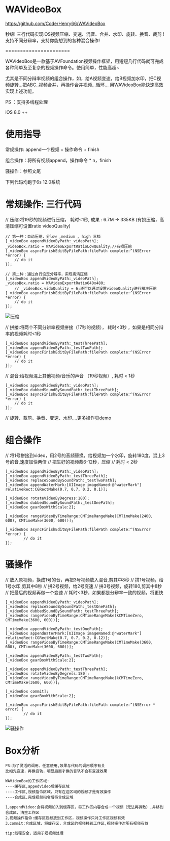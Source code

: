 # WAVideoBox

https://github.com/CoderHenry66/WAVideoBox

秒级! 三行代码实现iOS视频压缩、变速、混音、合并、水印、旋转、换音、裁剪 ! 支持不同分辩率，支持你能想到的各种混合操作!

======================

WAVideoBox是一款基于AVFoundation视频操作框架，用短短几行代码就可完成各种简单及至复杂的视频操作命令。使用简单，性能高超~

尤其是不同分辩率视频的组合操作，如，给A视频变速，给B视频加水印，把C视频旋转...把ABC..视频合并，再操作合并视频...循环...
用WAVideoBox能快速高效实现上述功能。

PS ：支持多线程处理

iOS 8.0 ++

使用指导
=====================

常规操作: append一个视频 + 操作命令 + finish

组合操作：将所有视频append，操作命令 * n，finish

骚操作：参照文尾

下列代码均跑于6s 12.0系统

常规操作: 三行代码
=====================

// 压缩:将19秒的视频进行压缩， 耗时<1秒, 成果 : 6.7M -> 335KB (有损压缩，高清压缩可设置ratio videoQuality)

    // 第一种：自动压缩，分low ,medium , high 三档
    [_videoBox appendVideoByPath:_videoPath];
    _videoBox.ratio = WAVideoExportRatioLowQuality;//有损压缩
    [_videoBox asyncFinishEditByFilePath:filePath complete:^(NSError *error) {
        // do it
    }];
    
    // 第二种：通过自行设定分辩率，实现高清压缩
    [_videoBox appendVideoByPath:_videoPath];
    _videoBox.ratio = WAVideoExportRatio640x480;
        // _videoBox.vidoQuality = 6;还可以通过设置videoQuality进行精准压缩
    [_videoBox asyncFinishEditByFilePath:filePath complete:^(NSError *error) {
        // do it
    }];

![压缩](http://g.recordit.co/FLVh4VqcrI.gif)

// 拼接:将两个不同分辨率视频拼接（17秒的视频）， 耗时<3秒 ，如果是相同分辩率的视频耗时<1秒

    [_videoBox appendVideoByPath:_testThreePath];
    [_videoBox appendVideoByPath:_testTwoPath];
    [_videoBox asyncFinishEditByFilePath:filePath complete:^(NSError *error) {
        // do it
    }];

// 混音:给视频混上其他视频/音乐的声音 （19秒视频）, 耗时 < 1秒

    [_videoBox appendVideoByPath:_videoPath];
    [_videoBox dubbedSoundBySoundPath:_testThreePath];
    [_videoBox asyncFinishEditByFilePath:filePath complete:^(NSError *error) {
        // do it 
    }];

// 旋转、裁剪、换音、变速、水印....更多操作见demo

组合操作
=====================

// 将1号拼接到video，用2号的音频替换，给视频加一个水印，旋转180度，混上3号的音,速度加快两倍
// 把生好的视频裁6-12秒，压缩
// 耗时 < 2秒

    [_videoBox appendVideoByPath:_videoPath];
    [_videoBox appendVideoByPath:_testThreePath];
    [_videoBox replaceSoundBySoundPath:_testTwoPath];
    [_videoBox appendWaterMark:[UIImage imageNamed:@"waterMark"] relativeRect:CGRectMake(0.7, 0.7, 0.2, 0.1)];

    [_videoBox rotateVideoByDegress:180];
    [_videoBox dubbedSoundBySoundPath:_testOnePath];
    [_videoBox gearBoxWithScale:2];

    [_videoBox rangeVideoByTimeRange:CMTimeRangeMake(CMTimeMake(2400, 600), CMTimeMake(3600, 600))];

    [_videoBox asyncFinishEditByFilePath:filePath complete:^(NSError *error) {
            // do it
    }];

骚操作
=====================

// 放入原视频，换成1号的音，再把3号视频放入混音,剪其中8秒
// 拼1号视频，给1号水印,剪其中8秒
// 拼2号视频，给2号变速
// 拼3号视频，旋转180,剪其中8秒
// 把最后的视频再做一个变速
// 耗时<3秒，如果都是分辩率一致的视频，将更快

    [_videoBox appendVideoByPath:_videoPath];
    [_videoBox replaceSoundBySoundPath:_testOnePath];
    [_videoBox dubbedSoundBySoundPath:_testThreePath];
    [_videoBox rangeVideoByTimeRange:CMTimeRangeMake(kCMTimeZero, CMTimeMake(3600, 600))];

    [_videoBox appendVideoByPath:_testOnePath];
    [_videoBox appendWaterMark:[UIImage imageNamed:@"waterMark"] relativeRect:CGRectMake(0.7, 0.7, 0.2, 0.12)];
    [_videoBox rangeVideoByTimeRange:CMTimeRangeMake(CMTimeMake(3600, 600), CMTimeMake(3600, 600))];

    [_videoBox appendVideoByPath:_testTwoPath];
    [_videoBox gearBoxWithScale:2];

    [_videoBox appendVideoByPath:_testThreePath];
    [_videoBox rotateVideoByDegress:180];
    [_videoBox rangeVideoByTimeRange:CMTimeRangeMake(kCMTimeZero, CMTimeMake(3600, 600))];

    [_videoBox commit];
    [_videoBox gearBoxWithScale:2];

    [_videoBox asyncFinishEditByFilePath:filePath complete:^(NSError * error) {
            // do it
    }];

![骚操作](http://recordit.co/euSAMGzK0P.gif)

Box分析
=====================

    PS:为了灵活的调用、任意使用,效果与代码的调用顺序有关
    比如先变速，再换音轨，明显后面才换的音轨不会有变速效果

    WAVideoBox的工作区域:
    ----缓存区,appedVideo后缓存区域
    ----工作区,视频指令区域，只有在这区域的视频才是有效操作
    ----合成区,完成视频指令后待合成区域

    1､appendVideo:会将视频加入到缓存区，将工作区内容合成一个视频（无法再拆散）,并移到合成区，清空工作区
    2､视频操作指令:缓存区视频放到工作区，视频操作只对工作区视频有效
    3､commit:合成区域，将缓存区，合成区的视频移到工作区,视频操作对所有视频有效

    tip:线程安全，适用于短视频处理



